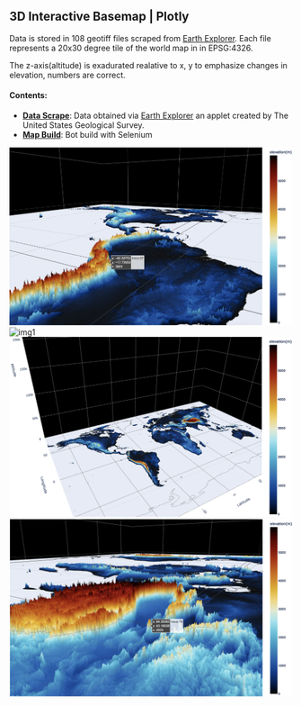## **3D Interactive Basemap** | Plotly

Data is stored in 108 geotiff files scraped from [Earth Explorer](https://earthexplorer.usgs.gov/). Each file represents a 20x30 degree tile of the world map in in EPSG:4326. 

The z-axis(altitude) is exadurated realative to x, y to emphasize changes in elevation, numbers are correct.

#### Contents:
- [**Data Scrape**](./basemap_scrape.ipynb): Data obtained via [Earth Explorer](https://earthexplorer.usgs.gov/) an applet created by The United States Geological Survey.
- [**Map Build**](./basemap.ipynb): Bot build with Selenium

![img3](./images/3.png)
![img1](./images/1.png)
![img2](./images/2.png)
![img4](./images/4.png)
